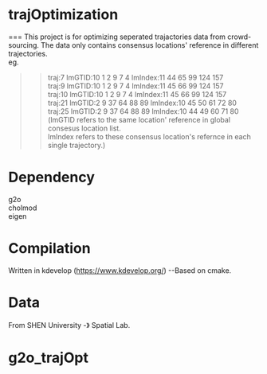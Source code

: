 # trajOptimization
===
This project is for optimizing seperated trajactories data from crowd-sourcing. The data only contains consensus locations' reference in different trajectories.<br>
eg. <br>
>>traj:7	lmGTID:10 1 2 9 7 4	lmIndex:11 44 65 99 124 157<br>
>>traj:9	lmGTID:10 1 2 9 7 4	lmIndex:11 45 66 99 124 157<br>
>>traj:10	lmGTID:10 1 2 9 7 4	lmIndex:11 45 66 99 124 157<br>
>>traj:21	lmGTID:2 9 37 64 88 89	lmIndex:10 45 50 61 72 80<br>
>>traj:25	lmGTID:2 9 37 64 88 89	lmIndex:10 44 49 60 71 80<br>
>>(lmGTID refers to the same location' reference in global consesus location list.<br>
>>lmIndex refers to these consensus location's refernce in each single trajectory.)<br>
     
# Dependency
g2o<br>
cholmod<br>
eigen<br>
  
# Compilation
Written in kdevelop (https://www.kdevelop.org/) --Based on cmake.<br>
  
# Data
From SHEN University -》 Spatial Lab.<br>

# g2o_trajOpt
